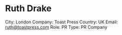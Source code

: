 # Ruth Drake

City: London
Company: Toast Press
Country: UK
Email: ruth@toastpress.com
Role: PR
Type: PR Company